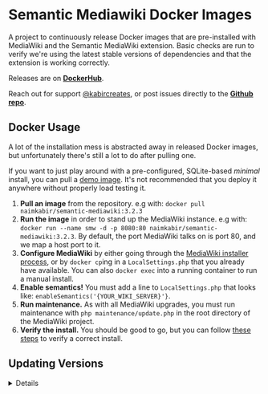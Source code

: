 # Semantic Mediawiki Docker Images

A project to continuously release Docker images that are pre-installed with MediaWiki and the Semantic MediaWiki extension. Basic checks are run to verify we're using the latest stable versions of dependencies and that the extension is working correctly.

Releases are on [**DockerHub**](https://hub.docker.com/repository/docker/naimkabir/semantic-mediawiki).

Reach out for support [@kabircreates](https://twitter.com/KabirCreates), or post issues directly to the [**Github repo**](https://github.com/NaimKabir/semantic-mediawiki/issues).  
  
  
## Docker Usage

A lot of the installation mess is abstracted away in released Docker images, but unfortunately there's still a lot to do after pulling one.

If you want to just play around with a pre-configured, SQLite-based *minimal* install, you can pull a [demo image](https://hub.docker.com/repository/docker/naimkabir/semantic-mediawiki/tags?page=1&ordering=last_updated&name=demo). It's not recommended that you deploy it anywhere without properly load testing it. 


1. **Pull an image** from the repository. e.g with: `docker pull naimkabir/semantic-mediawiki:3.2.3`
2. **Run the image** in order to stand up the MediaWiki instance. e.g with: `docker run --name smw -d -p 8080:80 naimkabir/semantic-mediawiki:3.2.3`. By default, the port MediaWiki talks on is port 80, and we map a host port to it.
3. **Configure MediaWiki** by either going through the [MediaWiki installer process](https://www.mediawiki.org/wiki/Manual:Config_script), or by `docker cp`ing in a `LocalSettings.php` that you already have available. You can also `docker exec` into a running container to run a manual install.
4. **Enable semantics!** You must add a line to `LocalSettings.php` that looks like: `enableSemantics('{YOUR_WIKI_SERVER}'}`.
5. **Run maintenance.** As with all MediaWiki upgrades, you must run maintenance with `php maintenance/update.php` in the root directory of the MediaWiki project.
6. **Verify the install.** You should be good to go, but you can follow [these steps](https://www.semantic-mediawiki.org/wiki/Help:Verify_the_installation) to verify a correct install.

## Updating Versions

<details>
The primary purpose of this repo is to release containers with stable installations of Semantic Media Wiki for each release. We also want to use the latest acceptable versions of all dependent software.

This is currently done via a janky-but-functional method of software version-tracking and rebuilding Docker containers. If you see that one of these dependencies is out-of-date, you can follow these steps to release a new container to [**DockerHub**](https://hub.docker.com/repository/docker/naimkabir/semantic-mediawiki):

1. Clone this repo: `git clone https://github.com/NaimKabir/semantic-mediawiki.git`.
2. Checkout a new branch. 
3. In your branch, update versions in `versions.jinja` in the directory root.
4. In your branch, run `./update_versions.py` in the directory root. When you `git diff` you should see relevant changes. This step will require you to install python dependencies, e.g with `pip install -r requirements.txt`.
5. Push your branch with this repo as the upstream source, and open a Pull Request (PR). This will trigger tests. If they pass and the PR is approved, it will be merged to master. Upon merge, a new container will be built and released.
</details>


